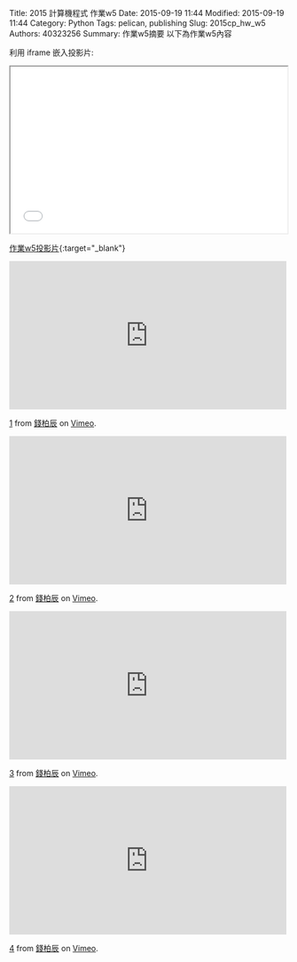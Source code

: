 Title: 2015 計算機程式 作業w5
Date: 2015-09-19 11:44
Modified: 2015-09-19 11:44
Category: Python
Tags: pelican, publishing
Slug: 2015cp_hw_w5
Authors: 40323256
Summary: 作業w5摘要
以下為作業w5內容

利用 iframe 嵌入投影片:

<iframe src="simplest3.html" width="500" height="300"></iframe>

[作業w5投影片](simplest3.html){:target="_blank"}

<iframe src="https://player.vimeo.com/video/145044005" width="500" height="267" frameborder="0" webkitallowfullscreen mozallowfullscreen allowfullscreen></iframe> <p><a href="https://vimeo.com/145044005">1</a> from <a href="https://vimeo.com/user45626607">錢柏辰</a> on <a href="https://vimeo.com">Vimeo</a>.</p>

<iframe src="https://player.vimeo.com/video/145044041" width="500" height="267" frameborder="0" webkitallowfullscreen mozallowfullscreen allowfullscreen></iframe> <p><a href="https://vimeo.com/145044041">2</a> from <a href="https://vimeo.com/user45626607">錢柏辰</a> on <a href="https://vimeo.com">Vimeo</a>.</p>

<iframe src="https://player.vimeo.com/video/145044135" width="500" height="267" frameborder="0" webkitallowfullscreen mozallowfullscreen allowfullscreen></iframe> <p><a href="https://vimeo.com/145044135">3</a> from <a href="https://vimeo.com/user45626607">錢柏辰</a> on <a href="https://vimeo.com">Vimeo</a>.</p>

<iframe src="https://player.vimeo.com/video/145044290" width="500" height="267" frameborder="0" webkitallowfullscreen mozallowfullscreen allowfullscreen></iframe> <p><a href="https://vimeo.com/145044290">4</a> from <a href="https://vimeo.com/user45626607">錢柏辰</a> on <a href="https://vimeo.com">Vimeo</a>.</p>